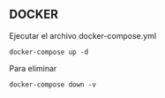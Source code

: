 ## DOCKER

Ejecutar el archivo docker-compose.yml

```shell
docker-compose up -d
```
Para eliminar 
```shell
docker-compose down -v
```